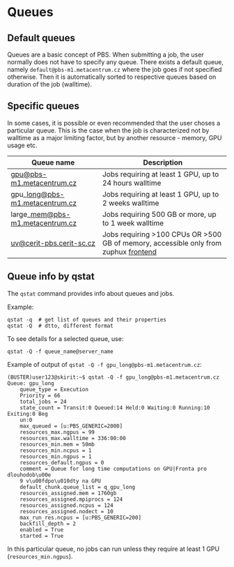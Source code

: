 # Queues

## Default queues

Queues are a basic concept of PBS. When submitting a job, the user normally does not have to specify any queue. There exists a default queue, namely `default@pbs-m1.metacentrum.cz` where the job goes if not specified otherwise. Then it is automatically sorted to respective queues based on duration of the job (walltime).

## Specific queues

In some cases, it is possible or even recommended that the user choses a particular queue. This is the case when the job is characterized not by walltime as a major limiting factor, but by another resource - memory, GPU usage etc.

| Queue name | Description |
|------------|-------------|
| gpu@pbs-m1.metacentrum.cz  | Jobs requiring at least 1 GPU, up to 24 hours walltime |
| gpu\_long@pbs-m1.metacentrum.cz | Jobs requiring at least 1 GPU, up to 2 weeks walltime |
| large\_mem@pbs-m1.metacentrum.cz | Jobs requiring 500 GB or more, up to 1 week walltime |
| [uv@cerit-pbs.cerit-sc.cz](https://metavo.metacentrum.cz/pbsmon2/queue/uv@cerit-pbs.cerit-sc.cz) | Jobs requiring >100 CPUs OR >500 GB of memory, accessible only from zuphux [frontend](../../../computing/infrastructure/frontends) |

## Queue info by qstat

The `qstat` command provides info about queues and jobs.

Example:

    qstat -q  # get list of queues and their properties 
    qstat -Q  # dtto, different format

To see details for a selected queue, use:

    qstat -Q -f queue_name@server_name

Example of output of `qstat -Q -f gpu_long@pbs-m1.metacentrum.cz`:

    (BUSTER)user123@skirit:~$ qstat -Q -f gpu_long@pbs-m1.metacentrum.cz
    Queue: gpu_long
        queue_type = Execution
        Priority = 66
        total_jobs = 24
        state_count = Transit:0 Queued:14 Held:0 Waiting:0 Running:10 Exiting:0 Beg
    	un:0 
        max_queued = [u:PBS_GENERIC=2000]
        resources_max.ngpus = 99
        resources_max.walltime = 336:00:00
        resources_min.mem = 50mb
        resources_min.ncpus = 1
        resources_min.ngpus = 1
        resources_default.ngpus = 0
        comment = Queue for long time computations on GPU|Fronta pro dlouhodob\u00e
    	9 v\u00fdpo\u010dty na GPU
        default_chunk.queue_list = q_gpu_long
        resources_assigned.mem = 1760gb
        resources_assigned.mpiprocs = 124
        resources_assigned.ncpus = 124
        resources_assigned.nodect = 10
        max_run_res.ncpus = [u:PBS_GENERIC=200]
        backfill_depth = 2
        enabled = True
        started = True

In this particular queue, no jobs can run unless they require at least 1 GPU (`resources_min.ngpus`).
